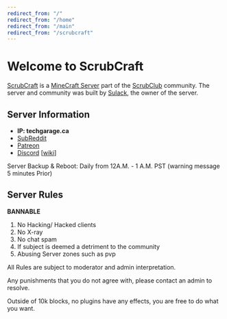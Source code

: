 ```yaml
---
redirect_from: "/"
redirect_from: "/home"
redirect_from: "/main"
redirect_from: "/scrubcraft"
---
```

# Welcome to ScrubCraft

[ScrubCraft](scrubcraft) is a [MineCraft Server](server) part of the [ScrubClub](scrubclub) community. The server and community was built by [Sulack](sulack), the owner of the server.

## Server Information

- **IP: techgarage.ca**
- [SubReddit](https://www.reddit.com/r/ScrubCraft/)
- [Patreon](https://www.patreon.com/scrubclub)
- [Discord](https://discord.gg/KhSpu8H8y8) [[wiki](discord)]

Server Backup & Reboot: Daily from 12A.M. - 1 A.M. PST (warning message 5 minutes Prior)

## Server Rules

**BANNABLE**

1. No Hacking/ Hacked clients
2. No X-ray
3. No chat spam
4. If subject is deemed a detriment to the community 
5. Abusing Server zones such as pvp

All Rules are subject to moderator and admin interpretation.

Any punishments that you do not agree with, please contact an admin to resolve.

Outside of 10k blocks, no plugins have any effects, you are free to do what you want.
